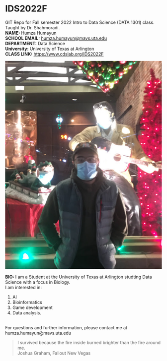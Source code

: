 # IDS2022F
GIT Repo for Fall semester 2022 Intro to Data Science (DATA 1301) class. Taught by Dr. Shahmoradi. <br />
**NAME:** Humza Humayun <br />
**SCHOOL EMAIL:** humza.humayun@mavs.uta.edu<br />
**DEPARTMENT:** Data Science<br />
**University:** University of Texas at Arlington<br />
**CLASS LINK:** https://www.cdslab.org/IDS2022F <br />

![my photo](IMG_9438.JPG)<br />


**BIO:** I am a Student at the University of Texas at Arlington studting Data Science with a focus in Biology. <br />
I am interested in:
1. AI
2. Bioinformatics
3. Game development
4. Data analysis. 

<br />
For questions and further information, please contact me at humza.humayun@mavs.uta.edu<br />

> I survived because the fire inside burned brighter than the fire around me. <br />
> Joshua Graham, Fallout New Vegas
